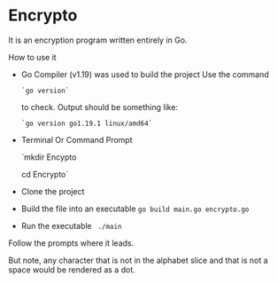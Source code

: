 # Encrypto
It is an encryption program written entirely in Go.

How to use it

- Go Compiler (v1.19) was used to build the project
    Use the command
    
      `go version`
      
    to check. Output should be something like:
    
      `go version go1.19.1 linux/amd64`
      
- Terminal Or Command Prompt

    `mkdir Encypto
    
    cd Encrypto` 
- Clone the project
- Build the file into an executable
    `go build main.go encrypto.go`
- Run the executable
    ` ./main`


Follow the prompts where it leads.

But note, any character that is not in the alphabet slice and that is not a space would be rendered as a dot.
